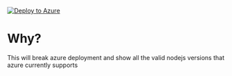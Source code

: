 
[![Deploy to Azure](http://azuredeploy.net/deploybutton.png)](https://azuredeploy.net/)

# Why?

This will break azure deployment and show all the valid nodejs versions that azure currently supports

